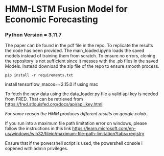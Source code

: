 # HMM-LSTM Fusion Model for Economic Forecasting

### Python Version = 3.11.7

The paper can be found in the pdf file in the repo. To replicate the results the code has been provided.
The main_loaded.ipynb loads the saved models instead of training them from scratch. To ensure no errors, 
cloning the repository is not sufficient since it messes with the .pb files in the saved Models.
Instead download the zip file of the repo to ensure smooth process.

```
pip install -r requirements.txt
```

install tensorflow_macos==2.15.0 if using mac

To fetch the new data using the data_loader.py file a valid api key is needed from FRED. That can be retrieved from
https://fred.stlouisfed.org/docs/api/api_key.html

*For some reason the HMM produces different results on google colab.* 

If you run into a maximum file path limitation error on windows, please follow the instructions in this link
https://learn.microsoft.com/en-us/windows/win32/fileio/maximum-file-path-limitation?tabs=registry

Ensure that if the powershell script is used, the powershell console i sopened with admin privileges. 
